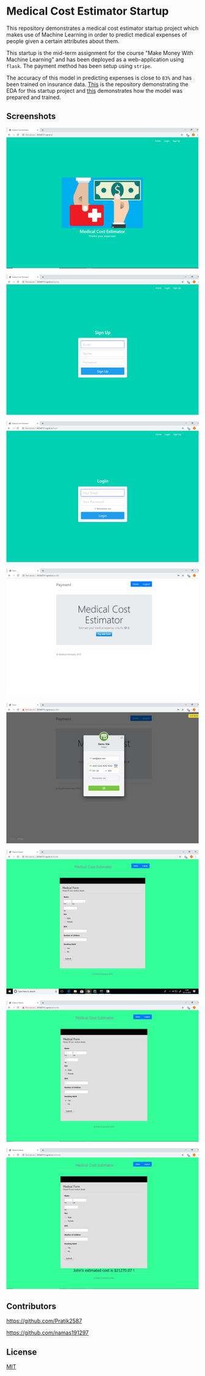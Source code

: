 # Medical Cost Estimator Startup

This repository demonstrates a medical cost estimator startup project which makes use of Machine Learning in order to predict medical expenses of people given a certain attributes about them. 

This startup is the mid-term assignment for the course "Make Money With Machine Learning" and has been deployed as a web-application using ```flask```. The payment method has been setup using ```stripe```. 

The accuracy of this model in predicting expenses is close to ```83%``` and has been trained on insurance data. [This](https://github.com/namas191297/medical_cost_eda) is the repository demonstrating the EDA for this startup project and [this](https://github.com/namas191297/medicalcost_random_forest) demonstrates how the model was prepared and trained.

## Screenshots

![Index](images/index_page.png)

![SignUp](images/sign_up.png)

![Login](images/login.png)

![Profile](images/profile_page.png)

![Payment](images/payment_done.png)

![Form](images/estimator_form.png)

![Details](images/details_filled.png)

![Result](images/result.png)

## Contributors
https://github.com/Pratik2587

https://github.com/namas191297

## License
[MIT](https://choosealicense.com/licenses/mit/)
